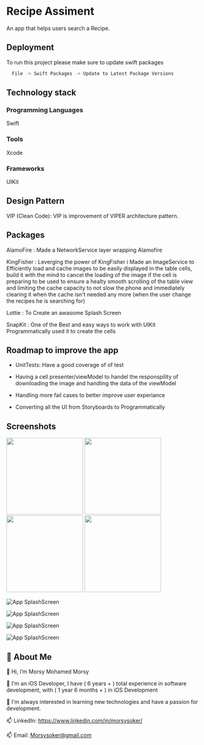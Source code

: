 # Recipe Assiment
An app that helps users search a Recipe.
## Deployment

To run this project please make sure to update swift packages

```bash
  File -> Swift Packages -> Update to Latest Package Versions
```


## Technology stack

### Programming Languages
Swift

### Tools
Xcode

### Frameworks
UIKit

## Design Pattern
VIP (Clean Code): VIP is improvement of VIPER architecture pattern.

## Packages
AlamoFire : Made a NetworkService layer wrapping Alamofire

KingFisher : 
Leverging the power of KingFisher i Made an ImageService to Efficiently load and cache images to be easily displayed in the table cells,
build it with the mind to cancel the loading of the image if the cell is preparing to be used to ensure a healty smooth scrolling of the table view
and limiting the cache capacity to not slow the phone and immediately clearing it when the cache isn't needed any more (when the user change the recipes he is searching for)

Lottie : 
To Create an awasome Splash Screen

SnapKit : 
One of the Best and easy ways to work with UIKit Programmatically used it to create the cells
## Roadmap to improve the app

- UnitTests: Have a good coverage of of test 

- Having a cell presenter/viewModel to handel the responspility of downloading the image and handling the data of the viewModel

- Handling more fail cases to better improve user experiance

- Converting all the UI from Storyboards to Programmatically


## Screenshots

<img src="https://i2.paste.pics/c4a222456f6ff8169556172239941608.png" width="200"> <img src="https://i2.paste.pics/75bb61c87361724a2be6ab5e27b3134d.png" width="200"/>  <img src="https://i2.paste.pics/0857082c9a0ca1812f7873accb60348c.png" width="200"/> <img src="https://i2.paste.pics/0c5c2f3d2026c94d91b3a8eb5c9c1a69.png" width="200"> 

![App SplashScreen](https://i2.paste.pics/c4a222456f6ff8169556172239941608.png)

![App SplashScreen](https://i2.paste.pics/75bb61c87361724a2be6ab5e27b3134d.png)

![App SplashScreen](https://i2.paste.pics/0857082c9a0ca1812f7873accb60348c.png)

![App SplashScreen](https://i2.paste.pics/0c5c2f3d2026c94d91b3a8eb5c9c1a69.png)
## 🚀 About Me
 👋 Hi, I’m Morsy Mohamed Morsy

👀 I'm an iOS Developer, I have ( 6 years + ) total experience in software development, with ( 1 year 6 months + ) in iOS Development

🎯 I'm always interested in learning new technologies and have a passion for development.

📫 LinkedIn: https://www.linkedin.com/in/morsysoker/

📫 Email: Morsysoker@gmail.com
